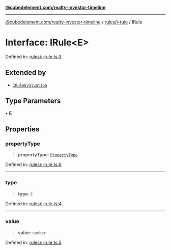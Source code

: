 [**@cubedelement.com/realty-investor-timeline**](../../../index.md)

---

[@cubedelement.com/realty-investor-timeline](../../../modules.md) / [rules/i-rule](../index.md) / IRule

# Interface: IRule\<E\>

Defined in: [rules/i-rule.ts:3](https://github.com/kvernon/realty-investor-timeline/blob/604db9c08bd36b2a48c8b342796ed6cd0d1401e0/src/rules/i-rule.ts#L3)

## Extended by

- [`IRuleEvaluation`](../../rule-evaluation/interfaces/IRuleEvaluation.md)

## Type Parameters

• **E**

## Properties

### propertyType

> **propertyType**: [`PropertyType`](../../../properties/property-type/enumerations/PropertyType.md)

Defined in: [rules/i-rule.ts:6](https://github.com/kvernon/realty-investor-timeline/blob/604db9c08bd36b2a48c8b342796ed6cd0d1401e0/src/rules/i-rule.ts#L6)

---

### type

> **type**: `E`

Defined in: [rules/i-rule.ts:4](https://github.com/kvernon/realty-investor-timeline/blob/604db9c08bd36b2a48c8b342796ed6cd0d1401e0/src/rules/i-rule.ts#L4)

---

### value

> **value**: `number`

Defined in: [rules/i-rule.ts:5](https://github.com/kvernon/realty-investor-timeline/blob/604db9c08bd36b2a48c8b342796ed6cd0d1401e0/src/rules/i-rule.ts#L5)
